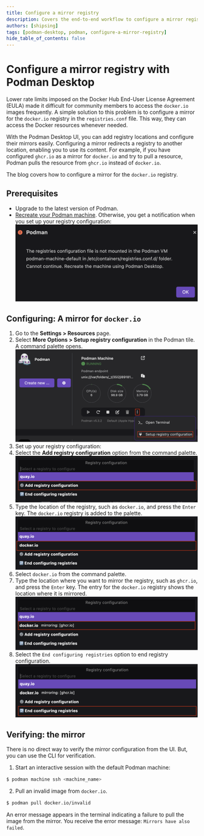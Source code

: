 ```yaml
---
title: Configure a mirror registry
description: Covers the end-to-end workflow to configure a mirror registry
authors: [shipsing]
tags: [podman-desktop, podman, configure-a-mirror-registry]
hide_table_of_contents: false
---
```


# Configure a mirror registry with Podman Desktop

Lower rate limits imposed on the Docker Hub End-User License Agreement (EULA) made it difficult for community members to access the `docker.io` images frequently. A simple solution to this problem is to configure a mirror for the `docker.io` registry in the `registries.conf` file. This way, they can access the Docker resources whenever needed.

With the Podman Desktop UI, you can add registry locations and configure their mirrors easily. Configuring a mirror redirects a registry to another location, enabling you to use its content. For example, if you have configured `ghcr.io` as a mirror for `docker.io` and try to pull a resource, Podman pulls the resource from `ghcr.io` instead of `docker.io`.

The blog covers how to configure a mirror for the `docker.io` registry.

## Prerequisites

- Upgrade to the latest version of Podman.
- [Recreate your Podman machine](/docs/podman/creating-a-podman-machine). Otherwise, you get a notification when you set up your registry configuration:
  ![notification to mount the registry file](img/mirror-registry-configuration/notification.png)

## Configuring: A mirror for `docker.io`

1. Go to the **Settings > Resources** page.
1. Select **More Options > Setup registry configuration** in the Podman tile. A command palette opens.
   ![Set up registry configuration](img/mirror-registry-configuration/setting-up-registry-configuration.png)
1. Set up your registry configuration:
1. Select the **Add registry configuration** option from the command palette.
   ![adding registry configuration](img/mirror-registry-configuration/add-registry-configuration.png)
1. Type the location of the registry, such as `docker.io`, and press the `Enter` key. The `docker.io` registry is added to the palette.
   ![docker.io registry added](img/mirror-registry-configuration/docker-option-added.png)
1. Select `docker.io` from the command palette.
1. Type the location where you want to mirror the registry, such as `ghcr.io`, and press the `Enter` key. The entry for the `docker.io` registry shows the location where it is mirrored.
   ![mirrored registry location](img/mirror-registry-configuration/mirrored-registry.png)
1. Select the `End configuring registries` option to end registry configuration.
   ![ending registry configuration](img/mirror-registry-configuration/end-configuring-registries.png)

## Verifying: the mirror

There is no direct way to verify the mirror configuration from the UI. But, you can use the CLI for verification.

1. Start an interactive session with the default Podman machine:

```sh
$ podman machine ssh <machine_name>
```

2. Pull an invalid image from `docker.io`.

```sh
$ podman pull docker.io/invalid
```

An error message appears in the terminal indicating a failure to pull the image from the mirror. You receive the error message: `Mirrors have also failed`.
